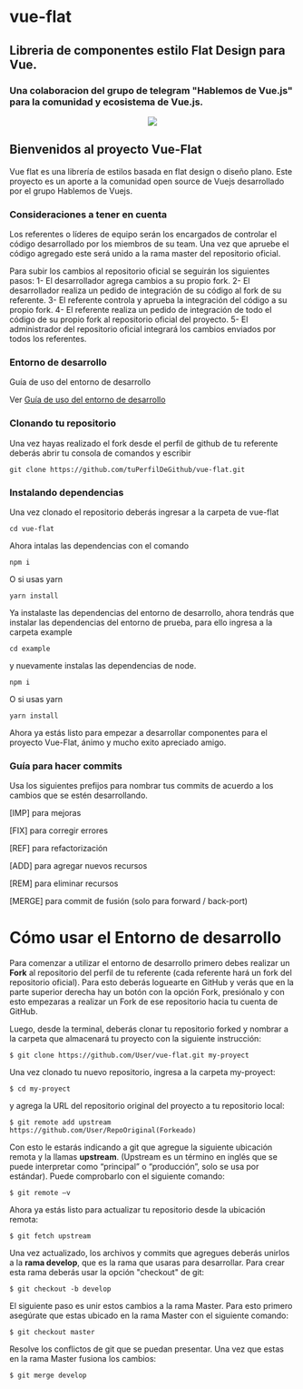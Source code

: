 
# vue-flat
## Libreria de componentes estilo Flat Design para Vue.
### Una colaboracion del grupo de telegram "Hablemos de Vue.js" para la comunidad y ecosistema de Vue.js. 


<div align="center"><a> <img src="https://github.com/wilmercampagna/vue-flat/blob/master/src/assets/VueFlat.jpg"> </a></div>



## Bienvenidos al proyecto Vue-Flat

Vue flat es una librería de estilos basada en flat design o diseño plano.
Este proyecto es un aporte a la comunidad open source de Vuejs desarrollado por el grupo Hablemos de Vuejs.

### Consideraciones a tener en cuenta

Los referentes o líderes de equipo serán los encargados de controlar el código desarrollado por los miembros de su team. Una vez que apruebe el código agregado este será unido a la rama master del repositorio oficial.

Para subir los cambios al repositorio oficial se seguirán los siguientes pasos:
1-  El desarrollador agrega cambios a su propio fork.
2- El desarrollador realiza un pedido de integración de su código al fork de su referente.
3-  El referente controla y aprueba la integración del código a su propio fork.
4- El referente realiza un pedido de integración de todo el código de su propio fork al repositorio oficial del proyecto.
5- El administrador del repositorio oficial integrará los cambios enviados por todos los referentes.

### Entorno de desarrollo

Guía de uso del entorno de desarrollo

Ver [Guía de uso del entorno de desarrollo](https://www.youtube.com/watch?v=1cQz29xr_1U&t=104s)

### Clonando tu repositorio

Una vez hayas realizado el fork desde el perfil de github de tu referente deberás abrir tu consola de comandos y escribir
```
git clone https://github.com/tuPerfilDeGithub/vue-flat.git
```

### Instalando dependencias
Una vez clonado el repositorio deberás ingresar a la carpeta de vue-flat
```
cd vue-flat
```
Ahora intalas las dependencias con el comando

```
npm i
```
O si usas yarn
```
yarn install
```

Ya instalaste las dependencias del entorno de desarrollo, ahora tendrás que instalar las dependencias del entorno de prueba, para ello ingresa a la carpeta example

```
cd example
```
y nuevamente instalas las dependencias de node.

```
npm i
```
O si usas yarn
```
yarn install
```

Ahora ya estás listo para empezar a desarrollar componentes para el proyecto Vue-Flat, ánimo y mucho exito apreciado amigo.

### Guía para hacer commits

Usa los siguientes prefijos para nombrar tus commits de acuerdo a los cambios que se estén desarrollando.

[IMP] para mejoras

[FIX] para corregir errores

[REF] para refactorización

[ADD] para agregar nuevos recursos

[REM] para eliminar recursos

[MERGE] para commit de fusión (solo para forward / back-port)

# Cómo usar el Entorno de desarrollo

Para comenzar a utilizar el entorno de desarrollo primero debes realizar un **Fork** al repositorio del perfil de tu referente (cada referente hará un fork del repositorio oficial). Para esto deberás loguearte en GitHub y verás que en la parte superior derecha hay un botón con la opción Fork, presiónalo y con esto empezaras a realizar un Fork de ese repositorio hacia tu cuenta de GitHub.

Luego, desde la terminal,  deberás clonar tu repositorio forked y nombrar a la carpeta que almacenará tu proyecto con la siguiente instrucción:
```
$ git clone https://github.com/User/vue-flat.git my-proyect
```
Una vez clonado tu nuevo repositorio, ingresa a la carpeta my-proyect:
```
$ cd my-proyect
```
y agrega la URL del repositorio original del proyecto a tu repositorio local:
```
$ git remote add upstream https://github.com/User/RepoOriginal(Forkeado)
```
Con esto le estarás indicando a git que agregue la siguiente ubicación remota y la llamas **upstream**. (Upstream es un término en inglés que se puede interpretar como “principal” o “producción”, solo se usa por estándar).
Puede comprobarlo con el siguiente comando:
```
$ git remote –v
```
Ahora ya estás listo para actualizar tu repositorio desde la ubicación remota:
```
$ git fetch upstream
```
Una vez actualizado, los archivos y commits que agregues deberás unirlos a la **rama develop**, que es la rama que usaras para desarrollar. Para crear esta rama  deberás usar la opción "checkout" de git:
```
$ git checkout -b develop
```
El siguiente paso es unir estos cambios a la rama Master. Para esto primero asegúrate que estas ubicado en la rama Master con el siguiente comando:
```
$ git checkout master
```
Resolve los conflictos de git que se puedan presentar. Una vez que estas en la rama Master fusiona  los cambios:
```
$ git merge develop
```
